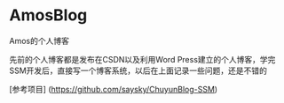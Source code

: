 # AmosBlog
Amos的个人博客


先前的个人博客都是发布在CSDN以及利用Word Press建立的个人博客，学完SSM开发后，直接写一个博客系统，以后在上面记录一些问题，还是不错的

[参考项目] (https://github.com/saysky/ChuyunBlog-SSM)
